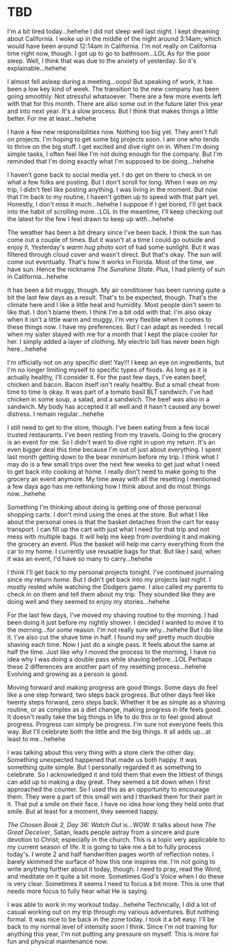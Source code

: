 # TBD

I'm a bit tired today...hehehe I did not sleep well last night. I kept dreaming about California. I woke up in the middle of the night around 3:14am; which would have been around 12:14am in California. I'm not really on California time right now, though. I got up to go to bathroom...LOL As for the poor sleep. Well, I think that was due to the anxiety of yesterday. So it's explainable...hehehe

I almost fell asleep during a meeting...oops! But speaking of work, it has been a low key kind of week. The transition to the new company has been going smoothly. Not stressful whatsoever. There are a few more events left with that for this month. There are also some out in the future later this year and into next year. It's a slow process. But I think that makes things a little better. For me at least...hehehe

I have a few new responsibilities now. Nothing too big yet. They aren't full on projects. I'm hoping to get some big projects soon. I am one who tends to thrive on the big stuff. I get excited and dive right on in. When I'm doing simple tasks, I often feel like I'm not doing enough for the company. But I'm reminded that I'm doing exactly what I'm supposed to be doing...hehehe

I haven't gone back to social media yet. I do get on there to check in on what a few folks are posting. But I don't scroll for long. When I was on my trip, I didn't feel like posting anything. I was living in the moment. But now that I'm back to my routine, I haven't gotten up to speed with that part yet. Honestly, I don't miss it much...hehehe I suppose if I get bored, I'll get back into the habit of scrolling more...LOL In the meantime, I'll keep checking out the latest for the few I feel drawn to keep up with...hehehe

The weather has been a bit dreary since I've been back. I think the sun has come out a couple of times. But it wasn't at a time I could go outside and enjoy it. Yesterday's *warm hug* photo sort of had some sunlight. But it was filtered through cloud cover and wasn't direct. But that's okay. The sun will come out eventually. That's how it works in Florida. Most of the time, we have sun. Hence the nickname *The Sunshine State*. Plus, I had plenty of sun in California...hehehe

It has been a bit muggy, though. My air conditioner has been running quite a bit the last few days as a result. That's to be expected, though. That's the climate here and I like a little heat and humidity. Most people don't seem to like that. I don't blame them. I think I'm a bit odd with that. I'm also okay when it isn't a little warm and muggy. I'm very flexible when it comes to these things now. I have my preferences. But I can adapt as needed. I recall when my sister stayed with me for a month that I kept the place cooler for her. I simply added a layer of clothing. My electric bill has never been high here...hehehe

I'm officially not on any specific diet! Yay!!! I keep an eye on ingredients, but I'm no longer limiting myself to specific types of foods. As long as it is actually healthy, I'll consider it. For the past few days, I've eaten beef, chicken and bacon. Bacon itself isn't really healthy. But a small cheat from time to time is okay. It was part of a tomato basil BLT sandwich. I've had chicken in some soup, a salad, and a sandwich. The beef was also in a sandwich. My body has accepted it all well and it hasn't caused any bowel distress. I remain regular...hehehe

I still need to get to the store, though. I've been eating from a few local trusted restaurants. I've been resting from my travels. Going to the grocery is an event for me. So I didn't want to dive right in upon my return. It's an even bigger deal this time because I'm out of just about everything. I spent last month getting down to the bear minimum before my trip. I think what I may do is a few small trips over the next few weeks to get just what I need to get back into cooking at home. I really don't need to make going to the grocery an event anymore. My time away with all the resetting I mentioned a few days ago has me rethinking how I think about and do most things now...hehehe

Something I'm thinking about doing is getting one of those personal shopping carts. I don't mind using the ones at the store. But what I like about the personal ones is that the basket detaches from the cart for easy transport. I can fill up the cart with just what I need for that trip and not mess with multiple bags. It will help me keep from overdoing it and making the grocery an event. Plus the basket will help me carry everything from the car to my home. I currently use reusable bags for that. But like I said, when it was an event, I'd have so many to carry...hehehe

I think I'll get back to my personal projects tonight. I've continued journaling since my return *home*. But I didn't get back into my projects last night. I mostly rested while watching the Dodgers game. I also called my parents to check in on them and tell them about my trip. They sounded like they are doing well and they seemed to enjoy my stories...hehehe

For the last few days, I've moved my shaving routine to the morning. I had been doing it just before my nightly shower. I decided I wanted to move it to the morning...for *some* reason. I'm not really sure why...hehehe But I do like it. I've also cut the shave time in half. I found my self pretty much double shaving each time. Now I just do a single pass. It feels about the same at half the time. Just like why I moved the process to the morning, I have no idea why I was doing a double pass while shaving before...LOL Perhaps these 2 differences are another part of my resetting process...hehehe Evolving and growing as a person is good.

Moving forward and making progress are good things. Some days do feel like a one step forward, two steps back progress. But other days feel like twenty steps forward, zero steps back. Whether it be as simple as a shaving routine, or as complex as a diet change, making progress in life feels good. It doesn't really take the big things in life to do this or to feel good about progress. Progress can simply be progress. I'm sure not everyone feels this way. But I'll celebrate both the little and the big things. It all adds up...at least to me...hehehe

I was talking about this very thing with a store clerk the other day. Something unexpected happened that made us both happy. It was something quite simple. But I personally regarded it as something to celebrate. So I acknowledged it and told them that even the littlest of things can add up to making a day great. They seemed a bit down when I first approached the counter. So I used this as an opportunity to encourage them. They were a part of this small *win* and I thanked them for their part in it. That put a smile on their face. I have no idea how long they held onto that smile. But at least for a moment, they seemed happy.

*The Chosen Book 2, Day 36: Watch Out* is...WOW. It talks about how *The Great Deceiver*, Satan, leads people astray from a sincere and pure devotion to Christ; especially in the church. This is a topic very applicable to my current season of life. It is going to take me a bit to fully process today's. I wrote 2 and half handwritten pages worth of reflection notes. I barely skimmed the surface of how this one inspires me. I'm not going to write anything further about it today, though. I need to pray, read the Word, and meditate on it quite a bit more. Sometimes God's Voice when I do these is very clear. Sometimes it seems I need to focus a bit more. This is one that needs more focus to fully hear what He is saying.

I was able to work in my workout today...hehehe Technically, I did a lot of casual working out on my trip through my various adventures. But nothing formal. It was nice to be back in the zone today. I took it a bit easy. I'll be back to my normal level of intensity soon I think. Since I'm not training for anything this year, I'm not putting any pressure on myself. This is more for fun and physical maintenance now.

